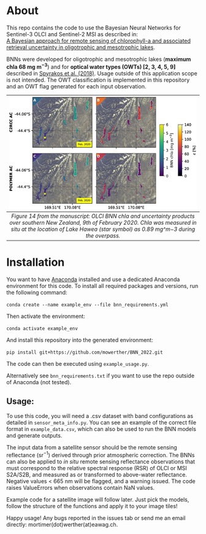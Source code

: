 # About

This repo contains the code to use the Bayesian Neural Networks for Sentinel-3 OLCI and Sentinel-2 MSI as described in:  
[A Bayesian approach for remote sensing of chlorophyll-a and associated retrieval uncertainty in oligotrophic and mesotrophic lakes](https://www.sciencedirect.com/science/article/pii/S0034425722004011).

BNNs were developed for oligotrophic and mesotrophic lakes (**maximum chla 68 $\text{mg m}^{-3}$**) and for **optical water types (OWTs) [2, 3, 4, 5, 9]** described in [Spyrakos et al. (2018)](https://aslopubs.onlinelibrary.wiley.com/doi/full/10.1002/lno.10674). Usage outside of this application scope is not intended. The OWT classification is implemented in this repository and an OWT flag generated for each input observation.

| ![Alt Text](/.repo/figure_14.jpg)| 
|:--:| 
| *Figure 14 from the manuscript: OLCI BNN chla and uncertainty products over southern New Zealand, 9th of February 2020. Chla was measured in situ at the location of Lake Hawea (star symbol) as 0.89 mg^m−3 during the overpass.* |

# Installation

You want to have [Anaconda](https://www.anaconda.com/) installed and use a dedicated Anaconda environment for this code. To install all required packages and versions, run the following command:

`conda create --name example_env --file bnn_requirements.yml`

Then activate the environment:

`conda activate example_env`

And install this repository into the generated environment:

`pip install git+https://github.com/mowerther/BNN_2022.git`

The code can then be executed using `example_usage.py`.

Alternatively see `bnn_requirements.txt` if you want to use the repo outside of Anaconda (not tested).

## Usage:

To use this code, you will need a .csv dataset with band configurations as detailed in `sensor_meta_info.py`. You can see an example of the correct file format in `example_data.csv`, which can also be used to run the BNN models and generate outputs.

The input data from a satellite sensor should be the remote sensing reflectance $(\text{sr}^{-1})$ derived through prior atmospheric correction.
The BNNs can also be applied to _in situ_ remote sensing reflectance observations that must correspond to the relative spectral response (RSR) of OLCI or MSI S2A/S2B, and measured as or transformed to above-water reflectance. Negative values < 665 nm will be flagged, and a warning issued. The code raises ValueErrors when observations contain NaN values.

Example code for a satellite image will follow later. Just pick the models, follow the structure of the functions and apply it to your image tiles! 

Happy usage!
Any bugs reported in the issues tab or send me an email directly: mortimer(dot)werther(at)eawag.ch.
